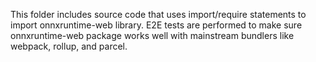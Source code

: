 This folder includes source code that uses import/require statements to import onnxruntime-web library. E2E tests are performed to make sure onnxruntime-web package works well with mainstream bundlers like webpack, rollup, and parcel.
